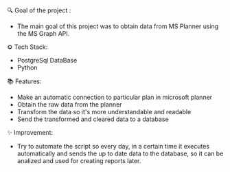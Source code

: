 🔍 Goal of the project :

- The main goal of this project was to obtain data from MS Planner using the MS Graph API.

⚙️ Tech Stack:

- PostgreSql DataBase
- Python

📚 Features:

- Make an automatic connection to particular plan in microsoft planner
- Obtain the raw data from the planner
- Transform the data so it's more understandable and readable
- Send the transformed and cleared data to a database

✨ Improvement:

- Try to automate the script so every day, in a certain time it executes automatically
  and sends the up to date data to the database, so it can be analized and
  used for creating reports later.

